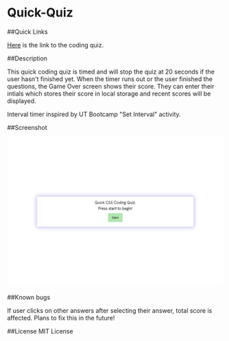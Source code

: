 # Quick-Quiz

##Quick Links

[Here](www.google.com) is the link to the coding quiz.

##Description

This quick coding quiz is timed and will stop the quiz at 20 seconds if the user hasn't finished yet. When the timer runs out or the user finished the questions, the Game Over screen shows their score. They can enter their intials which stores their score in local storage and recent scores will be displayed. 

Interval timer inspired by UT Bootcamp "Set Interval" activity. 

##Screenshot

![Screenshot of page](./assets/images/screencapture-file-Users-kellymclain-bootcamp-Homework-QuickQuiz-Quick-Quiz-index-html-2023-01-07-10_38_47.png)

##Known bugs

If user clicks on other answers after selecting their answer, total score is affected. Plans to fix this in the future!

##License 
MIT License